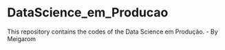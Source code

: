 # DataScience_em_Producao
This repository contains the codes of the Data Science em Produção. - By Meigarom
